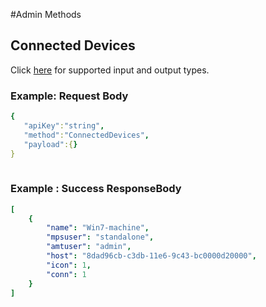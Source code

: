 #Admin Methods

## Connected Devices

Click [here](types.md) for supported input and output types.

### Example: Request Body

``` yaml
{  
   "apiKey":"string",
   "method":"ConnectedDevices",
   "payload":{}
}
	
```
### Example : Success ResponseBody

``` yaml
[
    {
        "name": "Win7-machine",
        "mpsuser": "standalone",
        "amtuser": "admin",
        "host": "8dad96cb-c3db-11e6-9c43-bc0000d20000",
        "icon": 1,
        "conn": 1
    }
]
```
